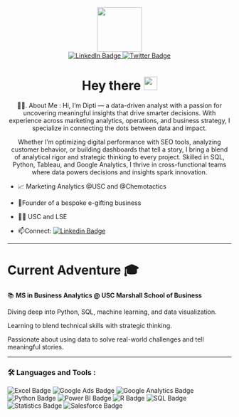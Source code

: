 

<div id="header" align="center">
  <img src="https://media.giphy.com/media/b88QlTSTsj3bEHQyZf/giphy.gif?cid=ecf05e47h9cooej2vopg0j9ogd6cd8jw10htt54vpb49zcpa&ep=v1_stickers_related&rid=giphy.gif&ct=s" width="100"/>
</div>

<div id="badges" align="center">
  <a href="https://www.linkedin.com/in/diptiusc/">
    <img src="https://img.shields.io/badge/LinkedIn-blue?style=for-the-badge&logo=linkedin&logoColor=white" alt="LinkedIn Badge"/>
  </a>
  <a href="https://medium.com/@ddagrawa">
    <img src="https://img.shields.io/badge/Medium-black?style=for-the-badge&logo=twitter&logoColor=white" alt="Twitter Badge"/>
  </a>
  
<div id="badges" align"center>
<img src="https://komarev.com/ghpvc/?username=ditptiagrawalusc&style=flat-square&color=blue" alt=""/>
<h1>
  Hey there
  <img src="https://media.giphy.com/media/hvRJCLFzcasrR4ia7z/giphy.gif" width="30px"/>
  
</h1>

:technologist:. About Me :
 Hi, I’m Dipti — a data-driven analyst with a passion for uncovering meaningful insights that drive smarter decisions. With experience across marketing analytics, operations, and business strategy, I specialize in connecting the dots between data and impact.

Whether I’m optimizing digital performance with SEO tools, analyzing customer behavior, or building dashboards that tell a story, I bring a blend of analytical rigor and strategic thinking to every project. Skilled in SQL, Python, Tableau, and Google Analytics, I thrive in cross-functional teams where data powers decisions and insights spark innovation.

  <div id="badges" align="left">
  
    
- 📈 Marketing Analytics @USC and @Chemotactics 

- 🌱Founder of a bespoke e-gifting business
  
- 👩‍🎓 USC and LSE

- :mailbox:Connect: [![Linkedin Badge](https://img.shields.io/badge/-Linkedin-blue?style=flat&logo=Linkedin&logoColor=white)](https://www.linkedin.com/in/diptiusc/)

---
 # **Current Adventure** 🎓

📚 **MS in Business Analytics @ USC Marshall School of Business**

Diving deep into Python, SQL, machine learning, and data visualization.

Learning to blend technical skills with strategic thinking.

Passionate about using data to solve real-world challenges and tell meaningful stories.

---

### :hammer_and_wrench: Languages and Tools :
<div id="badges">
  <img src="https://img.shields.io/badge/Excel-black?style=for-the-badge&logo=linkedin&logoColor=white" alt="Excel Badge"/>
  <img src="https://img.shields.io/badge/Google Ads-blue?style=for-the-badge&logo=youtube&logoColor=white" alt="Google Ads Badge"/>
  <img src="https://img.shields.io/badge/Google Analytics-black?style=for-the-badge&logo=twitter&logoColor=white" alt="Google Analytics Badge"/>
  <img src="https://img.shields.io/badge/Python-blue?style=for-the-badge&logo=linkedin&logoColor=white" alt="Python Badge"/>
  <img src="https://img.shields.io/badge/Power BI-black?style=for-the-badge&logo=linkedin&logoColor=white" alt="Power BI Badge"/>
  <img src="https://img.shields.io/badge/R-blue?style=for-the-badge&logo=linkedin&logoColor=white" alt="R Badge"/>
  <img src="https://img.shields.io/badge/SQL-black?style=for-the-badge&logo=linkedin&logoColor=white" alt="SQL Badge"/>
  <img src="https://img.shields.io/badge/Statistics-blue?style=for-the-badge&logo=linkedin&logoColor=white" alt="Statistics Badge"/>
  <img src="https://img.shields.io/badge/Salesforce-black?style=for-the-badge&logo=linkedin&logoColor=white" alt="Salesforce Badge"/>
</div>



<!--
**diptiagrawalusc/diptiagrawalusc** is a ✨ _special_ ✨ repository because its `README.md` (this file) appears on your GitHub profile.

Here are some ideas to get you started:

- 🔭 I’m currently working on ...
- 🌱 I’m currently learning ...
- 👯 I’m looking to collaborate on ...
- 🤔 I’m looking for help with ...
- 💬 Ask me about ...
- 📫 How to reach me: ...
- 😄 Pronouns: ...
- ⚡ Fun fact: ...
-->
